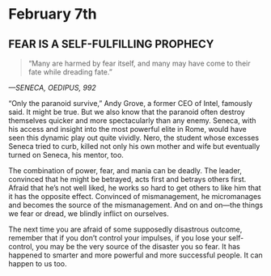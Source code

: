# February 7th
## FEAR IS A SELF-FULFILLING PROPHECY

> “Many are harmed by fear itself, and many may have come to their fate while dreading fate.”

*—SENECA, OEDIPUS, 992*

“Only the paranoid survive,” Andy Grove, a former CEO of Intel, famously said. It might be true. But we also know that the paranoid often destroy themselves quicker and more spectacularly than any enemy. Seneca, with his access and insight into the most powerful elite in Rome, would have seen this dynamic play out quite vividly. Nero, the student whose excesses Seneca tried to curb, killed not only his own mother and wife but eventually turned on Seneca, his mentor, too.

The combination of power, fear, and mania can be deadly. The leader, convinced that he might be betrayed, acts first and betrays others first. Afraid that he’s not well liked, he works so hard to get others to like him that it has the opposite effect. Convinced of mismanagement, he micromanages and becomes the source of the mismanagement. And on and on—the things we fear or dread, we blindly inflict on ourselves.

The next time you are afraid of some supposedly disastrous outcome, remember that if you don’t control your impulses, if you lose your self-control, you may be the very source of the disaster you so fear. It has happened to smarter and more powerful and more successful people. It can happen to us too.

